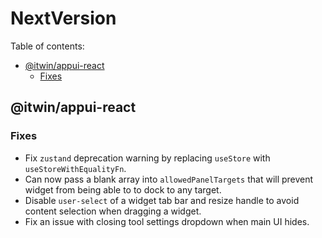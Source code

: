 # NextVersion <!-- omit from toc -->

Table of contents:

- [@itwin/appui-react](#itwinappui-react)
  - [Fixes](#fixes)

## @itwin/appui-react

### Fixes

- Fix `zustand` deprecation warning by replacing `useStore` with `useStoreWithEqualityFn`.
- Can now pass a blank array into `allowedPanelTargets` that will prevent widget from being able to to dock to any target.
- Disable `user-select` of a widget tab bar and resize handle to avoid content selection when dragging a widget.
- Fix an issue with closing tool settings dropdown when main UI hides.
